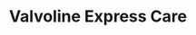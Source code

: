 ---
title: "Valvoline Express Care"
url: /north-mankato/valvoline-express-care/
shop: car repair
---